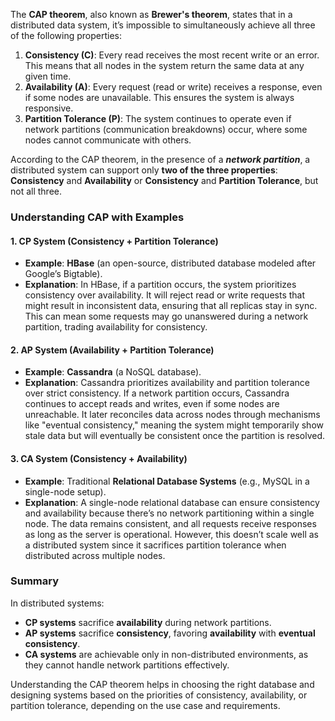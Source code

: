 The **CAP theorem**, also known as **Brewer's theorem**, states that in a distributed data system, it’s impossible to simultaneously achieve all three of the following properties:

1. **Consistency (C)**: Every read receives the most recent write or an error. This means that all nodes in the system return the same data at any given time.
2. **Availability (A)**: Every request (read or write) receives a response, even if some nodes are unavailable. This ensures the system is always responsive.
3. **Partition Tolerance (P)**: The system continues to operate even if network partitions (communication breakdowns) occur, where some nodes cannot communicate with others.

According to the CAP theorem, in the presence of a _**network partition**_, a distributed system can support only **two of the three properties**: **Consistency** and **Availability** or **Consistency** and **Partition Tolerance**, but not all three.

### Understanding CAP with Examples

#### 1. **CP System (Consistency + Partition Tolerance)**
   - **Example**: **HBase** (an open-source, distributed database modeled after Google’s Bigtable).
   - **Explanation**: In HBase, if a partition occurs, the system prioritizes consistency over availability. It will reject read or write requests that might result in inconsistent data, ensuring that all replicas stay in sync. This can mean some requests may go unanswered during a network partition, trading availability for consistency.

#### 2. **AP System (Availability + Partition Tolerance)**
   - **Example**: **Cassandra** (a NoSQL database).
   - **Explanation**: Cassandra prioritizes availability and partition tolerance over strict consistency. If a network partition occurs, Cassandra continues to accept reads and writes, even if some nodes are unreachable. It later reconciles data across nodes through mechanisms like "eventual consistency," meaning the system might temporarily show stale data but will eventually be consistent once the partition is resolved.

#### 3. **CA System (Consistency + Availability)**
   - **Example**: Traditional **Relational Database Systems** (e.g., MySQL in a single-node setup).
   - **Explanation**: A single-node relational database can ensure consistency and availability because there’s no network partitioning within a single node. The data remains consistent, and all requests receive responses as long as the server is operational. However, this doesn’t scale well as a distributed system since it sacrifices partition tolerance when distributed across multiple nodes.

### Summary

In distributed systems:
- **CP systems** sacrifice **availability** during network partitions.
- **AP systems** sacrifice **consistency**, favoring **availability** with **eventual consistency**.
- **CA systems** are achievable only in non-distributed environments, as they cannot handle network partitions effectively.

Understanding the CAP theorem helps in choosing the right database and designing systems based on the priorities of consistency, availability, or partition tolerance, depending on the use case and requirements.
